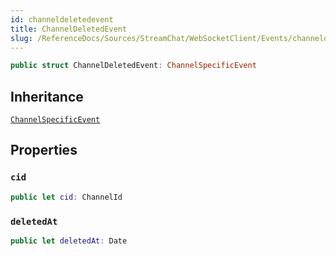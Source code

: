 ```yaml
---
id: channeldeletedevent 
title: ChannelDeletedEvent
slug: /ReferenceDocs/Sources/StreamChat/WebSocketClient/Events/channeldeletedevent
---
```


``` swift
public struct ChannelDeletedEvent: ChannelSpecificEvent 
```

## Inheritance

[`ChannelSpecificEvent`](ChannelSpecificEvent)

## Properties

### `cid`

``` swift
public let cid: ChannelId
```

### `deletedAt`

``` swift
public let deletedAt: Date
```
